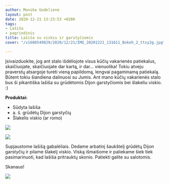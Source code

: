 ```yaml
---
author: Monika Godelienė
layout: post
date: 2020-12-21 13:23:53 +0200
tags:
- Lašiša
- pagrindinis
title: Lašiša su viskiu ir garstyčiomis
cover: "/v1608549829/2020/12/21/IMG_20201221_131611_Bokeh_2_ttxy2g.jpg"

---
```

Įsivaizduokite, jog ant stalo išdėliojote visus kūčių vakarienės patiekalus, skaičiuojate, skaičiuojate dar kartą, ir dar... vienuolika! Tokiu atveju praverstų atsargoje turėti vieną papildomą, lengvai pagaminamą patiekalą. Būtent tokiu šiandiena dalinuosi su Jumis. Ant mano kūčių vakarienės stalo bus ši pikantiška lašiša su grūdėtomis Dijon garstyčiomis bei šlakeliu viskio. :)

**Produktai:**

* Sūdyta lašiša
* a. š. grūdėtų Dijon garstyčių
* Šlakelis viskio (ar romo)

![](https://res.cloudinary.com/monikagod/image/upload/v1608549829/2020/12/21/IMG_20201221_130722_Bokeh_2_ogaodq.jpg)

![](https://res.cloudinary.com/monikagod/image/upload/v1608549830/2020/12/21/IMG_20201221_130948_Bokeh_2_hz8ajs.jpg)

Supjaustome lašišą gabalėliais. Dedame arbatinį šaukštelį grūdėtų Dijon garstyčių ir pilame šlakelį viskio. Viską išmaišome ir paliekame šiek tiek pasimarinuoti, kad lašiša pritrauktų skonio. Patiekti galite su salotomis.

Skanaus!

![](https://res.cloudinary.com/monikagod/image/upload/v1608549829/2020/12/21/IMG_20201221_131611_Bokeh_2_ttxy2g.jpg)